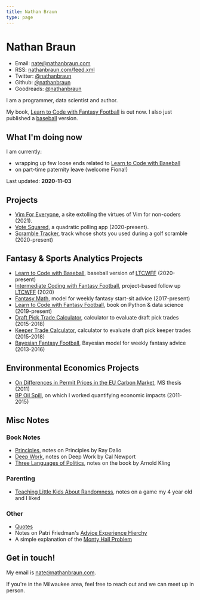 ```yaml
---
title: Nathan Braun
type: page
---
```


# Nathan Braun

- Email: [nate@nathanbraun.com](mailto:nate@nathanbraun.com)
- RSS: [nathanbraun.com/feed.xml](https://nathanbraun.com/feed.xml)
- Twitter: [@nathanbraun](https://twitter.com/nathanbraun)
- Github: [@nathanbraun](https://github.com/nathanbraun)
- Goodreads: [@nathanbraun](https://www.goodreads.com/review/list/150191)

I am a programmer, data scientist and author.

My book, [Learn to Code with Fantasy Football](https://fantasycoding.com) is
out now. I also just published a [baseball](https://codebaseball.com) version.

## What I'm doing now
I am currently:

- wrapping up few loose ends related to [Learn to Code with Baseball](https://codebaseball.com)
- on part-time paternity leave (welcome Fiona!)

Last updated: **2020-11-03**

## Projects
- [Vim For Everyone](vim), a site extolling the virtues of Vim for non-coders (2021).
- [Vote Squared](voting), a quadratic polling app (2020-present).
- [Scramble Tracker](scramble), track whose shots you used during a golf scramble (2020-present)

## Fantasy & Sports Analytics Projects
- [Learn to Code with Baseball](baseball), baseball version of [LTCWFF](ltcwff) (2020-present)
- [Intermediate Coding with Fantasy Football](intermediate), project-based follow up [LTCWFF](ltcwff) (2020)
- [Fantasy Math](fantasymath), model for weekly fantasy start-sit advice (2017-present)
- [Learn to Code with Fantasy Football](ltcwff), book on Python & data science (2019-present)
- [Draft Pick Trade Calculator](pickcalculator), calculator to evaluate draft pick trades (2015-2018)
- [Keeper Trade Calculator](keepercalculator), calculator to evaluate draft pick keeper trades (2015-2018)
- [Bayesian Fantasy Football](bayesian-fantasy-football), Bayesian model for weekly fantasy advice (2013-2016)

## Environmental Economics Projects
- [On Differences in Permit Prices in the EU Carbon Market](eu-carbon-market), MS thesis (2011)
- [BP Oil Spill](oil-spill), on which I worked quantifying economic impacts (2011-2015)

## Misc Notes
### Book Notes
- [Principles](books/principles), notes on Principles by Ray Dalio
- [Deep Work](books/deepwork), notes on Deep Work by Cal Newport
- [Three Languages of Politics](books/politics), notes on the book by Arnold Kling

### Parenting
- [Teaching Little Kids About Randomness](parenting/randomness), notes on a game my 4 year old and I liked 
### Other
- [Quotes](quotes)
- Notes on Patri Friedman's [Advice Experience Hierchy](advice)
- A simple explanation of the [Monty Hall Problem](monty-hall)

## Get in touch!
My email is [nate@nathanbraun.com](mailto:nate@nathanbraun.com).

If you're in the Milwaukee area, feel free to reach out and we can meet up in person.
